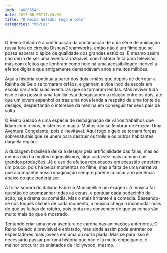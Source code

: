 ```yaml
---
imdb: "4685554"
date: 2017-08-06T15:24:03
title: "O Reino Gelado: Fogo e Gelo"
categories: "movies"

---
```

O Reino Gelado é a continuação da continuação de uma série de animação russa fora do circuito Disney/Dreamworks, então não é um filme que se possa esperar o ápice de qualidade dos grandes estúdios. E mesmo assim não deixa de ser uma aventura razoável, com história feita para televisão, mas com efeitos que lembram como hoje há uma acessibilidade incrível a efeitos digitais que antigamente demandavam anos e muitos milhões.

Aqui a história continua a partir dos dois irmãos que depois de derrotar a Rainha de Gelo se tornaram órfãos, e ganham a vida indo de escola em escola narrando suas aventuras que se tornaram lendas. Mas reviver tudo isso e não possuir uma família está desgastando a relação entre os dois, até que um jovem espanhol os traz uma nova lenda a respeito de uma fonte de desejos, despertando o interesse da menina em conseguir ter seus pais de volta.

O Reino Gelado é uma espécie de reimaginação de vários trabalhos que lidam com reinos, mistérios e magia. Muitos irão se lembrar de Frozen: Uma Aventura Congelante, pois é inevitável. Aqui fogo e gelo se tornam forças sobrenaturais que se unem para destruir os trolls e os outros habitantes daquela região.

A dublagem brasileira deixa a desejar pela artificialidade das falas, mas ao menos não há muitos regionalismos, algo cada vez mais comum nas grandes produções. Já o uso de efeitos rebuscados em exaustão entretém um pouco, pois há belos momentos no filme, mas a falta de uma narrativa que acompanhe nossa imaginação sempre parece colocar a experiência abaixo do que poderia ser.

A trilha sonora do italiano Fabrizio Mancinelli é um exagero. A música faz questão de acompanhar todas as cenas, e pontuar cada pedacinho da ação, seja drama ou comédia. Mas o mais irritante é a comédia. Baseando-se nos toques clichês de cada momento, a música chega a incomodar mais do que as falhas de roteiro, pois tenta nos convencer de que as cenas são muito mais do que é mostrado.

Tentando criar uma nova aventura de carona nas animações anteriores, O Reino Gelado é previsível e enlatado, mas ainda assim pode entreter os espectadores mais jovens em uma ou outra piada. Mas se para isso é necessário passar por uma história que não é lá muito empolgante, é melhor procurar os enlatados de Hollywood, mesmo.
